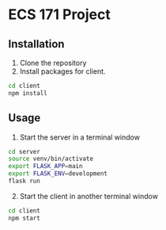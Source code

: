 # ECS 171 Project

## Installation

1. Clone the repository
2. Install packages for client.
```bash
cd client
npm install
```

## Usage
1. Start the server in a terminal window
```bash
cd server
source venv/bin/activate
export FLASK_APP=main
export FLASK_ENV=development
flask run
```
2. Start the client in another terminal window
```bash
cd client
npm start
```
